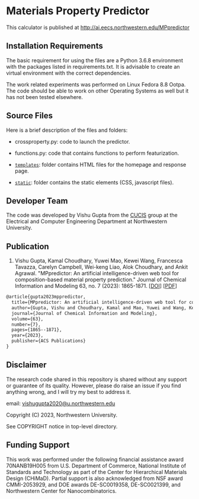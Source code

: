 # Materials Property Predictor

This calculator is published at http://ai.eecs.northwestern.edu/MPpredictor

## Installation Requirements

The basic requirement for using the files are a Python 3.6.8 environment with the packages listed in requirements.txt. It is advisable to create an virtual environment with the correct dependencies.

The work related experiments was performed on Linux Fedora 8.8 Ootpa. The code should be able to work on other Operating Systems as well but it has not been tested elsewhere.

## Source Files
  
Here is a brief description of the files and folders:

* crossproperty.py: code to launch the predictor.

* functions.py: code that contains functions to perform featurization.

* [`templates`](./templates): folder contains HTML files for the homepage and response page.

* [`static`](./static): folder contains the static elements (CSS, javascript files).

## Developer Team

The code was developed by Vishu Gupta from the <a href="http://cucis.ece.northwestern.edu/">CUCIS</a> group at the Electrical and Computer Engineering Department at Northwestern University.

## Publication

1. Vishu Gupta, Kamal Choudhary, Yuwei Mao, Kewei Wang, Francesca Tavazza, Carelyn Campbell, Wei-keng Liao, Alok Choudhary, and Ankit Agrawal. "MPpredictor: An artificial intelligence-driven web tool for composition-based material property prediction." Journal of Chemical Information and Modeling 63, no. 7 (2023): 1865-1871. [<a href="https://pubs.acs.org/doi/full/10.1021/acs.jcim.3c00307">DOI</a>] [<a href="https://pubs.acs.org/doi/epdf/10.1021/acs.jcim.3c00307">PDF</a>]

```tex
@article{gupta2023mppredictor,
  title={MPpredictor: An artificial intelligence-driven web tool for composition-based material property prediction},
  author={Gupta, Vishu and Choudhary, Kamal and Mao, Yuwei and Wang, Kewei and Tavazza, Francesca and Campbell, Carelyn and Liao, Wei-keng and Choudhary, Alok and Agrawal, Ankit},
  journal={Journal of Chemical Information and Modeling},
  volume={63},
  number={7},
  pages={1865--1871},
  year={2023},
  publisher={ACS Publications}
}
```

## Disclaimer

The research code shared in this repository is shared without any support or guarantee of its quality. However, please do raise an issue if you find anything wrong, and I will try my best to address it.

email: vishugupta2020@u.northwestern.edu

Copyright (C) 2023, Northwestern University.

See COPYRIGHT notice in top-level directory.

## Funding Support

This work was performed under the following financial assistance award 70NANB19H005 from U.S. Department of Commerce, National Institute of Standards and Technology as part of the Center for Hierarchical Materials Design (CHiMaD). Partial support is also acknowledged from NSF award CMMI-2053929, and DOE awards DE-SC0019358, DE-SC0021399, and Northwestern Center for Nanocombinatorics.
